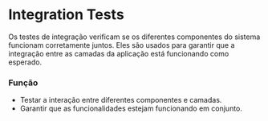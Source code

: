 # Integration Tests

Os testes de integração verificam se os diferentes componentes do sistema funcionam corretamente juntos.
Eles são usados para garantir que a integração entre as camadas da aplicação está funcionando como esperado.

### Função
- Testar a interação entre diferentes componentes e camadas.
- Garantir que as funcionalidades estejam funcionando em conjunto.
